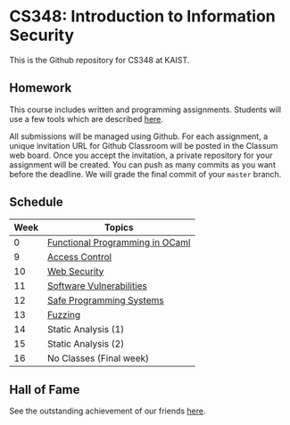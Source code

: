 # CS348: Introduction to Information Security

This is the Github repository for CS348 at KAIST.


## Homework
This course includes written and programming assignments.
Students will use a few tools which are described [here](TOOL.md).

All submissions will be managed using Github.
For each assignment, a unique invitation URL for Github Classroom will be posted in the Classum web board.
Once you accept the invitation, a private repository for your assignment will be created.
You can push as many commits as you want before the deadline. We will grade the final commit of your `master` branch.

## Schedule
|Week|Topics|
|-|------|
|0|[Functional Programming in OCaml](slides/lecture0.pdf)|
|9|[Access Control](slides/lecture14.pdf)||
|10|[Web Security](slides/lecture15.pdf)|
|11|[Software Vulnerabilities](slides/lecture16.pdf)|
|12|[Safe Programming Systems](slides/lecture17.pdf)|
|13|[Fuzzing](slides/lecture18.pdf)|
|14|Static Analysis (1)|
|15|Static Analysis (2)|
|16|No Classes (Final week)|

## Hall of Fame
See the outstanding achievement of our friends [here](hof.md).
